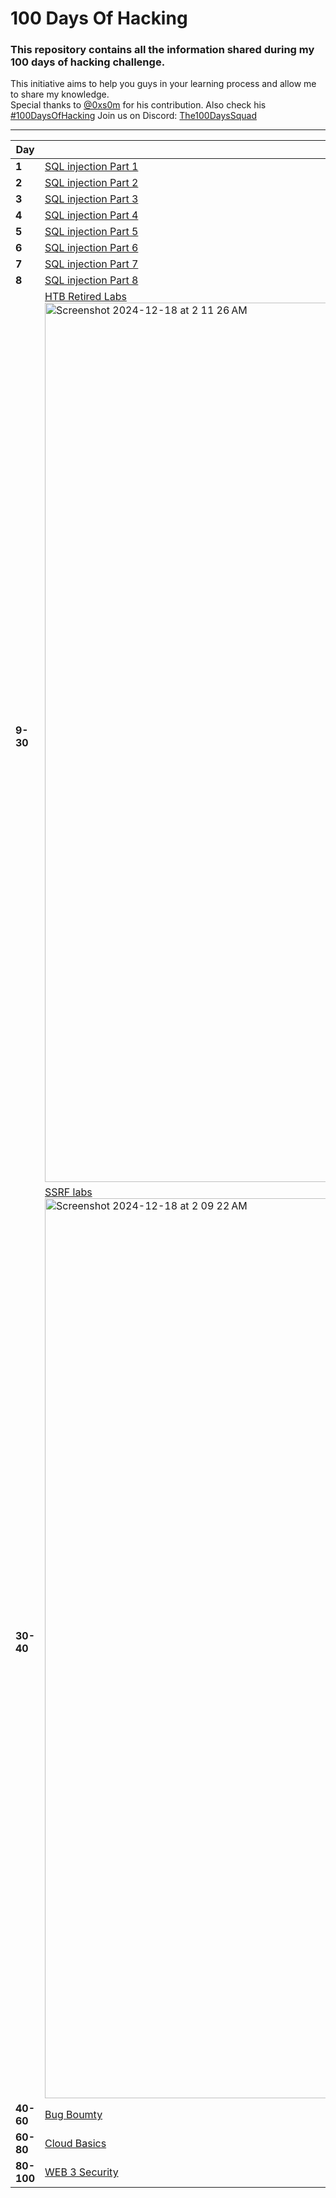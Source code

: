 # 100 Days Of Hacking
### This repository contains all the information shared during my 100 days of hacking challenge.                                                               
This initiative aims to help you guys in your learning process and allow me to share my knowledge.     
Special thanks to [@0xs0m](https://twitter.com/0xs0m) for his contribution. Also check his [#100DaysOfHacking](https://github.com/Somchandra17/100DaysOfHacking)
Join us on Discord: [The100DaysSquad](https://discord.gg/e4QjaYkuUE)
___
Day | Topic
--- | ---
**1** |  [SQL injection Part 1](/days/day1.md)
**2** |  [SQL injection Part 2](/days/day2.md)
**3** |  [SQL injection Part 3](/days/day3.md)
**4** |  [SQL injection Part 4](/days/day4.md)
**5** |  [SQL injection Part 5](/days/day5.md)
**6** |  [SQL injection Part 6](/days/day6.md)
**7** |  [SQL injection Part 7](/days/day7.md)
**8** |  [SQL injection Part 8](/days/day8.md)
**9-30** | [HTB Retired Labs ](https://faique.gitbook.io/learn_hacking/htb-retired-machines) <img width="1407" alt="Screenshot 2024-12-18 at 2 11 26 AM" src="https://github.com/user-attachments/assets/faa6c580-1e13-480c-b2cd-61f768594042" />
**30-40** | [SSRF labs](https://portswigger.net/web-security/learning-paths/ssrf-attacks) <img width="1440" alt="Screenshot 2024-12-18 at 2 09 22 AM" src="https://github.com/user-attachments/assets/80475edc-4bf4-447d-8c15-162f83125eb4" />
**40-60** | [Bug Boumty](https://bugcrowd.com/Faique)
**60-80** | [Cloud Basics]()
**80-100** | [WEB 3 Security]()



